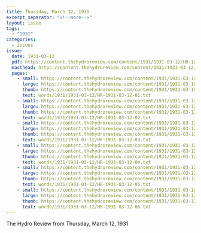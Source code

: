 ```yaml
---
title: Thursday, March 12, 1931
excerpt_separator: "<!--more-->"
layout: issue
tags:
  - "1931"
categories:
  - issues
issue:
  date: 1931-03-12
  pdf: https://content.thehydroreview.com/content/1931/1931-03-12/HR-1931-03-12.pdf
  masthead: https://content.thehydroreview.com/content/1931/1931-03-12/masthead/HR-1931-03-12.jpg
  pages:
    - small: https://content.thehydroreview.com/content/1931/1931-03-12/small/HR-1931-03-12-01.jpg
      large: https://content.thehydroreview.com/content/1931/1931-03-12/large/HR-1931-03-12-01.jpg
      thumb: https://content.thehydroreview.com/content/1931/1931-03-12/thumbnails/HR-1931-03-12-01.jpg
      text: words/1931/1931-03-12/HR-1931-03-12-01.txt
    - small: https://content.thehydroreview.com/content/1931/1931-03-12/small/HR-1931-03-12-02.jpg
      large: https://content.thehydroreview.com/content/1931/1931-03-12/large/HR-1931-03-12-02.jpg
      thumb: https://content.thehydroreview.com/content/1931/1931-03-12/thumbnails/HR-1931-03-12-02.jpg
      text: words/1931/1931-03-12/HR-1931-03-12-02.txt
    - small: https://content.thehydroreview.com/content/1931/1931-03-12/small/HR-1931-03-12-03.jpg
      large: https://content.thehydroreview.com/content/1931/1931-03-12/large/HR-1931-03-12-03.jpg
      thumb: https://content.thehydroreview.com/content/1931/1931-03-12/thumbnails/HR-1931-03-12-03.jpg
      text: words/1931/1931-03-12/HR-1931-03-12-03.txt
    - small: https://content.thehydroreview.com/content/1931/1931-03-12/small/HR-1931-03-12-04.jpg
      large: https://content.thehydroreview.com/content/1931/1931-03-12/large/HR-1931-03-12-04.jpg
      thumb: https://content.thehydroreview.com/content/1931/1931-03-12/thumbnails/HR-1931-03-12-04.jpg
      text: words/1931/1931-03-12/HR-1931-03-12-04.txt
    - small: https://content.thehydroreview.com/content/1931/1931-03-12/small/HR-1931-03-12-05.jpg
      large: https://content.thehydroreview.com/content/1931/1931-03-12/large/HR-1931-03-12-05.jpg
      thumb: https://content.thehydroreview.com/content/1931/1931-03-12/thumbnails/HR-1931-03-12-05.jpg
      text: words/1931/1931-03-12/HR-1931-03-12-05.txt
    - small: https://content.thehydroreview.com/content/1931/1931-03-12/small/HR-1931-03-12-06.jpg
      large: https://content.thehydroreview.com/content/1931/1931-03-12/large/HR-1931-03-12-06.jpg
      thumb: https://content.thehydroreview.com/content/1931/1931-03-12/thumbnails/HR-1931-03-12-06.jpg
      text: words/1931/1931-03-12/HR-1931-03-12-06.txt
---
```


The Hydro Review from Thursday, March 12, 1931

<!--more-->

